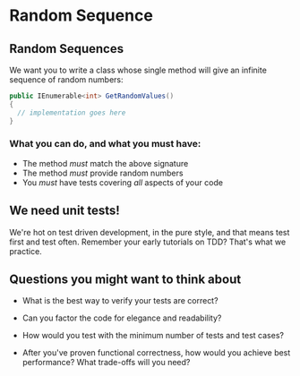 # Random Sequence

## Random Sequences ##

We want you to write a class whose single method will give an infinite sequence of random numbers:

```csharp
public IEnumerable<int> GetRandomValues()
{
  // implementation goes here
}

```

### What you can do, and what you must have:

- The method *must* match the above signature
- The method *must* provide random numbers
- You *must* have tests covering *all* aspects of your code

## We need unit tests!

We're hot on test driven development, in the pure style, and that means test first and test often. Remember your early tutorials on TDD? That's what we practice.

## Questions you might want to think about

* What is the best way to verify your tests are correct?

* Can you factor the code for elegance and readability?

* How would you test with the minimum number of tests and test cases?

* After you've proven functional correctness, how would you achieve best performance? What trade-offs will you need?

